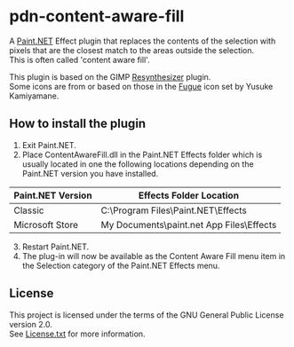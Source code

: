 # pdn-content-aware-fill

A [Paint.NET](http://www.getpaint.net) Effect plugin that replaces the contents of the selection with pixels that are the closest match to the areas outside the selection.   
This is often called 'content aware fill'.   

This plugin is based on the GIMP [Resynthesizer](https://github.com/bootchk/resynthesizer) plugin.  
Some icons are from or based on those in the [Fugue](http://p.yusukekamiyamane.com/) icon set by Yusuke Kamiyamane.


##  How to install the plugin

1. Exit Paint.NET.
2. Place ContentAwareFill.dll in the Paint.NET Effects folder which is usually located in one the following locations depending on the Paint.NET version you have installed.

  Paint.NET Version |  Effects Folder Location
  --------|----------
  Classic | C:\Program Files\Paint.NET\Effects    
  Microsoft Store | My Documents\paint.net App Files\Effects

3. Restart Paint.NET.
4. The plug-in will now be available as the Content Aware Fill menu item in the Selection category of the Paint.NET Effects menu.

## License

This project is licensed under the terms of the GNU General Public License version 2.0.   
See [License.txt](License.txt) for more information.